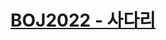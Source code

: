 # [BOJ2022 - 사다리](https://www.acmicpc.net/problem/2022)
<!--tags: binary search, geom, math, pythagoras thm-->

